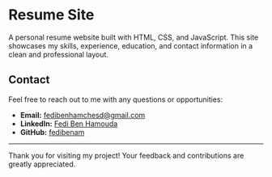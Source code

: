 # Resume Site

A personal resume website built with HTML, CSS, and JavaScript. This site showcases my skills, experience, education, and contact information in a clean and professional layout.
## Contact
Feel free to reach out to me with any questions or opportunities:
- **Email:** [fedibenhamchesd@gmail.com](mailto:fedibenhamchesd@gmail.com)
- **LinkedIn:** [Fedi Ben Hamouda](https://www.linkedin.com/in/fedi-ben-hamouda)
- **GitHub:** [fedibenam](https://github.com/fedibenam)

---

Thank you for visiting my project! Your feedback and contributions are greatly appreciated.
